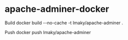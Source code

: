 # apache-adminer-docker

Build
docker build --no-cache -t lmaky/apache-adminer .

Push
docker push lmaky/apache-adminer
